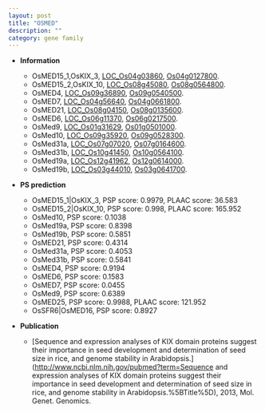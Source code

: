 ```yaml
---
layout: post
title: "OSMED"
description: ""
category: gene family
---
```


* **Information**  
    + OsMED15_1,OsKIX_3, [LOC_Os04g03860](http://rice.uga.edu/cgi-bin/ORF_infopage.cgi?orf=LOC_Os04g03860), [Os04g0127800](http://rapdb.dna.affrc.go.jp/viewer/gbrowse_details/irgsp1?name=Os04g0127800).
    + OsMED15_2,OsKIX_10, [LOC_Os08g45080](http://rice.uga.edu/cgi-bin/ORF_infopage.cgi?orf=LOC_Os08g45080), [Os08g0564800](http://rapdb.dna.affrc.go.jp/viewer/gbrowse_details/irgsp1?name=Os08g0564800).
    + OsMED4, [LOC_Os09g36890](http://rice.uga.edu/cgi-bin/ORF_infopage.cgi?orf=LOC_Os09g36890), [Os09g0540500](http://rapdb.dna.affrc.go.jp/viewer/gbrowse_details/irgsp1?name=Os09g0540500).
    + OsMED7, [LOC_Os04g56640](http://rice.uga.edu/cgi-bin/ORF_infopage.cgi?orf=LOC_Os04g56640), [Os04g0661800](http://rapdb.dna.affrc.go.jp/viewer/gbrowse_details/irgsp1?name=Os04g0661800).
    + OsMED21, [LOC_Os08g04150](http://rice.uga.edu/cgi-bin/ORF_infopage.cgi?orf=LOC_Os08g04150), [Os08g0135600](http://rapdb.dna.affrc.go.jp/viewer/gbrowse_details/irgsp1?name=Os08g0135600).
    + OsMED6, [LOC_Os06g11370](http://rice.uga.edu/cgi-bin/ORF_infopage.cgi?orf=LOC_Os06g11370), [Os06g0217500](http://rapdb.dna.affrc.go.jp/viewer/gbrowse_details/irgsp1?name=Os06g0217500).
    + OsMed9, [LOC_Os01g31629](http://rice.uga.edu/cgi-bin/ORF_infopage.cgi?orf=LOC_Os01g31629), [Os01g0501000](http://rapdb.dna.affrc.go.jp/viewer/gbrowse_details/irgsp1?name=Os01g0501000).
    + OsMed10, [LOC_Os09g35920](http://rice.uga.edu/cgi-bin/ORF_infopage.cgi?orf=LOC_Os09g35920), [Os09g0528300](http://rapdb.dna.affrc.go.jp/viewer/gbrowse_details/irgsp1?name=Os09g0528300).
    + OsMed31a, [LOC_Os07g07020](http://rice.uga.edu/cgi-bin/ORF_infopage.cgi?orf=LOC_Os07g07020), [Os07g0164600](http://rapdb.dna.affrc.go.jp/viewer/gbrowse_details/irgsp1?name=Os07g0164600).
    + OsMed31b, [LOC_Os10g41450](http://rice.uga.edu/cgi-bin/ORF_infopage.cgi?orf=LOC_Os10g41450), [Os10g0564100](http://rapdb.dna.affrc.go.jp/viewer/gbrowse_details/irgsp1?name=Os10g0564100).
    + OsMed19a, [LOC_Os12g41962](http://rice.uga.edu/cgi-bin/ORF_infopage.cgi?orf=LOC_Os12g41962), [Os12g0614000](http://rapdb.dna.affrc.go.jp/viewer/gbrowse_details/irgsp1?name=Os12g0614000).
    + OsMed19b, [LOC_Os03g44010](http://rice.uga.edu/cgi-bin/ORF_infopage.cgi?orf=LOC_Os03g44010), [Os03g0641700](http://rapdb.dna.affrc.go.jp/viewer/gbrowse_details/irgsp1?name=Os03g0641700).

* **PS prediction**
    + OsMED15_1|OsKIX_3, PSP score: 0.9979, PLAAC score: 36.583
    + OsMED15_2|OsKIX_10, PSP score: 0.998, PLAAC score: 165.952
    + OsMed10, PSP score: 0.1038
    + OsMed19a, PSP score: 0.8398
    + OsMed19b, PSP score: 0.5851
    + OsMED21, PSP score: 0.4314
    + OsMed31a, PSP score: 0.4053
    + OsMed31b, PSP score: 0.5841
    + OsMED4, PSP score: 0.9194
    + OsMED6, PSP score: 0.1583
    + OsMED7, PSP score: 0.0455
    + OsMed9, PSP score: 0.6389
    + OsMED25, PSP score: 0.9988, PLAAC score: 121.952
    + OsSFR6|OsMED16, PSP score: 0.8927

* **Publication**  
    + [Sequence and expression analyses of KIX domain proteins suggest their importance in seed development and determination of seed size in rice, and genome stability in Arabidopsis.](http://www.ncbi.nlm.nih.gov/pubmed?term=Sequence and expression analyses of KIX domain proteins suggest their importance in seed development and determination of seed size in rice, and genome stability in Arabidopsis.%5BTitle%5D), 2013, Mol. Genet. Genomics.


